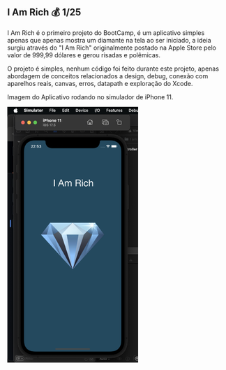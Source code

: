 ## I Am Rich 💰 1/25

I Am Rich é o primeiro projeto do BootCamp, é um aplicativo simples apenas que apenas mostra um diamante na tela ao ser iniciado, a ideia
surgiu através do "I Am Rich" originalmente postado na Apple Store pelo valor de 999,99 dólares e gerou risadas e polêmicas.

O projeto é simples, nenhum código foi feito durante este projeto, apenas abordagem de conceitos relacionados a design, debug, 
conexão com aparelhos reais, canvas, erros, datapath e exploração do Xcode.

Imagem do Aplicativo rodando no simulador de iPhone 11.


<img src="I Am Rich App.png" alt="I Am Rich iPhone 11" width="300px" >
